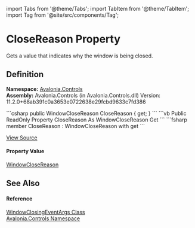 import Tabs from '@theme/Tabs'; 
import TabItem from '@theme/TabItem'; 
import Tag from '@site/src/components/Tag'; 

# CloseReason Property


Gets a value that indicates why the window is being closed.



## Definition
**Namespace:** <a href="N_Avalonia_Controls">Avalonia.Controls</a>  
**Assembly:** Avalonia.Controls (in Avalonia.Controls.dll) Version: 11.2.0+68ab391c0a3653e0722638e29fcbd9633c7fd386

<Tabs groupId="api-code-preview">
<TabItem value="csharp" label="C#">
```csharp
public WindowCloseReason CloseReason { get; }
```
</TabItem>
<TabItem value="vb" label="VB">
```vb
Public ReadOnly Property CloseReason As WindowCloseReason
	Get
```
</TabItem>
<TabItem value="fsharp" label="F#">
```fsharp
member CloseReason : WindowCloseReason with get
```
</TabItem>
</Tabs>



<a href="https://github.com/AvaloniaUI/Avalonia/tree/master/srcAvalonia.Controls/WindowClosingEventArgs.cs#L50" title="View the source code">View Source</a>



#### Property Value
<a href="T_Avalonia_Controls_WindowCloseReason">WindowCloseReason</a>

## See Also


#### Reference
<a href="T_Avalonia_Controls_WindowClosingEventArgs">WindowClosingEventArgs Class</a>  
<a href="N_Avalonia_Controls">Avalonia.Controls Namespace</a>  
